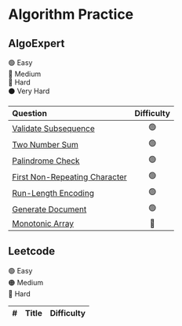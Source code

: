 # Algorithm Practice

## AlgoExpert

🟢 Easy\
🔵 Medium\
🔴 Hard\
⚫️ Very Hard

| Question                                                                     | Difficulty |
| :--------------------------------------------------------------------------- | :--------: |
| [Validate Subsequence](AlgoExpert/Validate_Subsequence.py)                   |     🟢     |
| [Two Number Sum](AlgoExpert/Two_Number_Sum.py)                               |     🟢     |
| [Palindrome Check](AlgoExpert/Palindrome_Check.py)                           |     🟢     |
| [First Non-Repeating Character](AlgoExpert/First_Non_Repeating_Character.py) |     🟢     |
| [Run-Length Encoding](AlgoExpert/Run_Length_Encoding.py)                     |     🟢     |
| [Generate Document](AlgoExpert/Generate_Document.py)                         |     🟢     |
| [Monotonic Array](AlgoExpert/Monotonic_Array.py)                             |     🔵     |

## Leetcode

🟢 Easy\
🟠 Medium\
🔴 Hard

|   # | Title | Difficulty |
| --: | :---- | :--------: |
